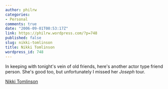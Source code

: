 ```yaml
---
author: philrw
categories:
- Personal
comments: true
date: "2006-09-01T00:53:17Z"
link: https://philrw.wordpress.com/?p=748
published: false
slug: nikki-tomlinson
title: Nikki Tomlinson
wordpress_id: 748
---
```


In keeping with tonight's vein of old friends, here's another actor type friend person. She's good too, but unfortunately I missed her _Joseph_ tour.

[Nikki Tomlinson](http://www.nikkitomlinson.com/)
